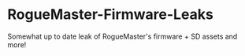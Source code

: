# RogueMaster-Firmware-Leaks
Somewhat up to date leak of RogueMaster's firmware + SD assets and more!
